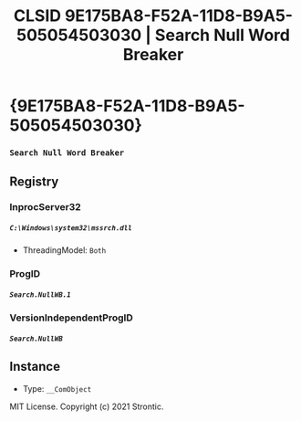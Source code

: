 ﻿---
title: "CLSID 9E175BA8-F52A-11D8-B9A5-505054503030 | Search Null Word Breaker"
excerpt: What is COM-Object CLSID 9E175BA8-F52A-11D8-B9A5-505054503030?
---

# {9E175BA8-F52A-11D8-B9A5-505054503030}

### `Search Null Word Breaker`

## Registry


### InprocServer32

##### `C:\Windows\system32\mssrch.dll`
* ThreadingModel: `Both`

### ProgID

##### `Search.NullWB.1`

### VersionIndependentProgID

##### `Search.NullWB`

## Instance

* Type: `__ComObject`

MIT License. Copyright (c) 2021 Strontic.


